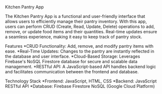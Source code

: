Kitchen Pantry App

The Kitchen Pantry App is a functional and user-friendly interface that allows users to efficiently manage their pantry inventory. With this app, users can perform CRUD (Create, Read, Update, Delete) operations to add, remove, or update food items and their quantities. Real-time updates ensure a seamless experience, making it easy to keep track of pantry stock.

Features
*CRUD Functionality: Add, remove, and modify pantry items with ease.
*Real-Time Updates: Changes to the pantry are instantly reflected in the database and user interface.
*Cloud-Based Storage: Leverages Firebase's NoSQL Firestore database for secure and scalable data management.
*RESTful API: A JavaScript-based API handles backend logic and facilitates communication between the frontend and database.

Technology Stack
*Frontend: JavaScript, HTML, CSS
*Backend: JavaScript RESTful API
*Database: Firebase Firestore NoSQL (Google Cloud Platform)

